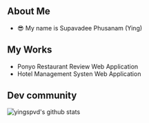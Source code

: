 ## About Me
- 😎 My name is Supavadee Phusanam (Ying)


## My Works
- Ponyo Restaurant Review Web Application
- Hotel Management Systen Web Application

## Dev community 
![์yingspvd's github stats](https://github-readme-stats.vercel.app/api?username=yingspvd)
